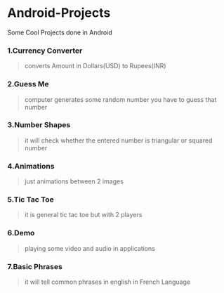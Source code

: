 # Android-Projects
Some Cool Projects done in Android 

### 1.Currency Converter 

   > converts Amount in Dollars(USD) to Rupees(INR)
### 2.Guess Me

   > computer generates some random number you have to guess that number
### 3.Number Shapes

   > it will check whether the entered number is triangular or squared number
### 4.Animations
    
   > just animations between 2 images 
### 5.Tic Tac Toe

   > it is general tic tac toe but with 2 players 
### 6.Demo
   >playing some video and audio in applications
### 7.Basic Phrases
   >it will tell common phrases in english in French Language

